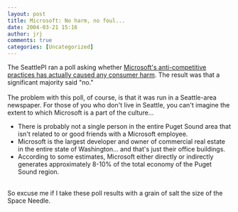```yaml
---
layout: post
title: Microsoft: No harm, no foul...
date: 2004-03-21 15:16
author: jrj
comments: true
categories: [Uncategorized]
---
```

The SeattlePI ran a poll asking whether <a href="http://blog.seattlepi.nwsource.com/microsoft/archives/002425.html" target="_blank">Microsoft's anti-competitive practices has actually caused any consumer harm</a>. The result was that a significant majority said "no."
<br />
<br />The problem with this poll, of course, is that it was run in a Seattle-area newspaper. For those of you who don't live in Seattle, you can't imagine the extent to which Microsoft is a part of the culture...
<br /><ul><li>There is probably not a single person in the entire Puget Sound area that isn't related to or good friends with a Microsoft employee.
<br /></li><li>Microsoft is the largest developer and owner of commercial real estate in the entire state of Washington... and that's just their office buildings.
<br /></li><li>According to some estimates, Microsoft either directly or indirectly generates approximately 8-10% of the total economy of the Puget Sound region.
<br /></li></ul>
<br />So excuse me if I take these poll results with a grain of salt the size of the Space Needle.
<br />
